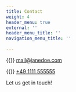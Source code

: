 ```yaml
---
title: Contact
weight: 4
header_menu: true
external: ''
header_menu_title: ''
navigation_menu_title: ''

---
```


{{<icon class="fa fa-envelope">}}&nbsp;[mail@janedoe.com](mailto:your-email@your-domain.com)

{{<icon class="fa fa-phone">}}&nbsp;[+49 1111 555555](tel:+491111555555)

Let us get in touch!

